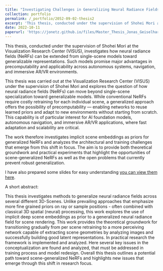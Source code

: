 ```yaml
---
title: "Investigating Challenges in Generalizing Neural Radiance Fields with Learned Scene Priors"
collection: portfolio
permalink: /_portfolio/2052-09-02-thesis2
excerpt: 'This thesis, conducted under the supervision of Shohei Mori at the Visualization Research Center (VISUS), investigates how neural radiance fields (NeRFs) can be extended from single-scene models toward generalizable representations. Such models promise major advantages in precomputability and applicability across autonomous systems, navigation, and immersive AR/VR environments.'
date: 2022-10-11
paperurl: 'https://jonetz.github.io/files/Master_Thesis_Jonas_Geiselhart_compressed.pdf'
---
```

This thesis, conducted under the supervision of Shohei Mori at the Visualization Research Center (VISUS), investigates how neural radiance fields (NeRFs) can be extended from single-scene models toward generalizable representations. Such models promise major advantages in precomputability and applicability across autonomous systems, navigation, and immersive AR/VR environments.

This thesis was carried out at the Visualization Research Center (VISUS) under the supervision of Shohei Mori and explores the question of how neural radiance fields (NeRFs) can move beyond single-scene specialization toward generalizable models. While conventional NeRFs require costly retraining for each individual scene, a generalized approach offers the possibility of precomputability — enabling networks to reuse learned priors and adapt to new environments without starting from scratch. This capability is of particular interest for AI foundation models, autonomous navigation, and immersive AR/VR applications, where fast adaptation and scalability are critical.

The work therefore investigates implicit scene embeddings as priors for generalized NeRFs and analyzes the architectural and training challenges that emerge from this shift in focus. The aim is to provide both theoretical groundwork and practical experiments that highlight the opportunities of scene-generalized NeRFs as well as the open problems that currently prevent robust generalization.

I have also prepared some slides for easy understanding [you can view them here](files/MA_Geiselhart_Investigating_NeRFs.pdf).

A short abstract:

This thesis investigates methods to generalize neural radiance fields across several different 3D-Scenes. Unlike prevailing approaches that emphasize more fine grained priors on ray or sample positions - often combined with classical 3D spatial (neural) processing, this work explores the use of implicit deep scene embeddings as prior to a generalized neural radiance field for scene rendering.
This work provides the theoretical groundwork for transitioning gradually from per scene retraining to a more perceiving network capable of extracting scene geometries by analyzing images and successfully building good latent representations.
In practical research the framework is implemented and analyzed. Here several key issues in the conceptualization are found and analyzed, that must be addressed in training process and model redesign.
Overall this thesis outlines a potential path toward scene-generalized NeRFs and highlights new issues that emerge through this shift in research focus.